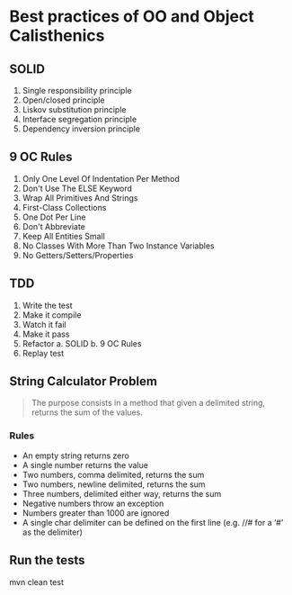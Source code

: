 # Best practices of OO and Object Calisthenics

## SOLID
  1. Single responsibility principle
  2. Open/closed principle
  3. Liskov substitution principle
  4. Interface segregation principle
  5. Dependency inversion principle

## 9 OC Rules
  1. Only One Level Of Indentation Per Method
  2. Don't Use The ELSE Keyword
  3. Wrap All Primitives And Strings
  4. First-Class Collections
  5. One Dot Per Line
  6. Don't Abbreviate
  7. Keep All Entities Small
  8. No Classes With More Than Two Instance Variables
  9. No Getters/Setters/Properties

## TDD
   1. Write the test
   2. Make it compile
   3. Watch it fail
   4. Make it pass
   5. Refactor
      a. SOLID
      b. 9 OC Rules
   6. Replay test

## String Calculator Problem
> The purpose consists in a method that given a delimited string, returns the sum of the values. 

### Rules

- An empty string returns zero
- A single number returns the value
- Two numbers, comma delimited, returns the sum
- Two numbers, newline delimited, returns the sum
- Three numbers, delimited either way, returns the sum
- Negative numbers throw an exception
- Numbers greater than 1000 are ignored
- A single char delimiter can be defined on the first line (e.g. //# for a ‘#’ as the delimiter)

## Run the tests
mvn clean test
